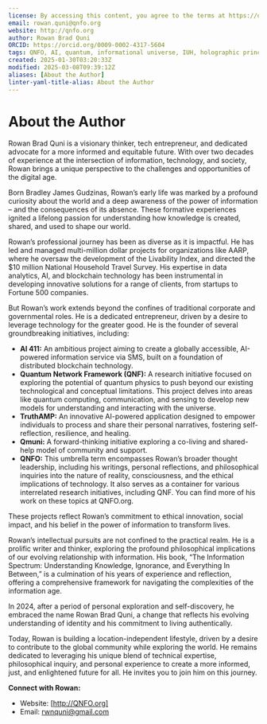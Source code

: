 ```yaml
---
license: By accessing this content, you agree to the terms at https://qnfo.org/LICENSE
email: rowan.quni@qnfo.org
website: http://qnfo.org
author: Rowan Brad Quni
ORCID: https://orcid.org/0009-0002-4317-5604
tags: QNFO, AI, quantum, informational universe, IUH, holographic principle
created: 2025-01-30T03:20:33Z
modified: 2025-03-08T09:39:12Z
aliases: [About the Author]
linter-yaml-title-alias: About the Author
---
```


# About the Author

Rowan Brad Quni is a visionary thinker, tech entrepreneur, and dedicated advocate for a more informed and equitable future. With over two decades of experience at the intersection of information, technology, and society, Rowan brings a unique perspective to the challenges and opportunities of the digital age.

Born Bradley James Gudzinas, Rowan’s early life was marked by a profound curiosity about the world and a deep awareness of the power of information – and the consequences of its absence. These formative experiences ignited a lifelong passion for understanding how knowledge is created, shared, and used to shape our world.

Rowan’s professional journey has been as diverse as it is impactful. He has led and managed multi-million dollar projects for organizations like AARP, where he oversaw the development of the Livability Index, and directed the $10 million National Household Travel Survey. His expertise in data analytics, AI, and blockchain technology has been instrumental in developing innovative solutions for a range of clients, from startups to Fortune 500 companies.

But Rowan’s work extends beyond the confines of traditional corporate and governmental roles. He is a dedicated entrepreneur, driven by a desire to leverage technology for the greater good. He is the founder of several groundbreaking initiatives, including:

-   **AI 411:** An ambitious project aiming to create a globally accessible, AI-powered information service via SMS, built on a foundation of distributed blockchain technology.
-   **Quantum Network Framework (QNF):** A research initiative focused on exploring the potential of quantum physics to push beyond our existing technological and conceptual limitations. This project delves into areas like quantum computing, communication, and sensing to develop new models for understanding and interacting with the universe.
-   **TruthAMP:** An innovative AI-powered application designed to empower individuals to process and share their personal narratives, fostering self-reflection, resilience, and healing.
-   **Qmuni:** A forward-thinking initiative exploring a co-living and shared-help model of community and support.
-   **QNFO:** This umbrella term encompasses Rowan’s broader thought leadership, including his writings, personal reflections, and philosophical inquiries into the nature of reality, consciousness, and the ethical implications of technology. It also serves as a container for various interrelated research initiatives, including QNF. You can find more of his work on these topics at QNFO.org.

These projects reflect Rowan’s commitment to ethical innovation, social impact, and his belief in the power of information to transform lives.

Rowan’s intellectual pursuits are not confined to the practical realm. He is a prolific writer and thinker, exploring the profound philosophical implications of our evolving relationship with information. His book, “The Information Spectrum: Understanding Knowledge, Ignorance, and Everything In Between,” is a culmination of his years of experience and reflection, offering a comprehensive framework for navigating the complexities of the information age.

In 2024, after a period of personal exploration and self-discovery, he embraced the name Rowan Brad Quni, a change that reflects his evolving understanding of identity and his commitment to living authentically.

Today, Rowan is building a location-independent lifestyle, driven by a desire to contribute to the global community while exploring the world. He remains dedicated to leveraging his unique blend of technical expertise, philosophical inquiry, and personal experience to create a more informed, just, and enlightened future for all. He invites you to join him on this journey.

**Connect with Rowan:**
-   Website: [http://QNFO.org]
-   Email: rwnquni@gmail.com

